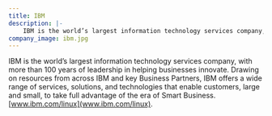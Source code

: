 ```yaml
---
title: IBM
description: |-
    IBM is the world’s largest information technology services company, with more than 100 years of leadership in helping businesses innovate.
company_image: ibm.jpg
---
```

IBM is the world’s largest information technology services company, with more than 100 years of leadership in helping businesses innovate. Drawing on resources from across IBM and key Business Partners, IBM offers a wide range of services, solutions, and technologies that enable customers, large and small, to take full advantage of the era of Smart Business. [www.ibm.com/linux](www.ibm.com/linux).
